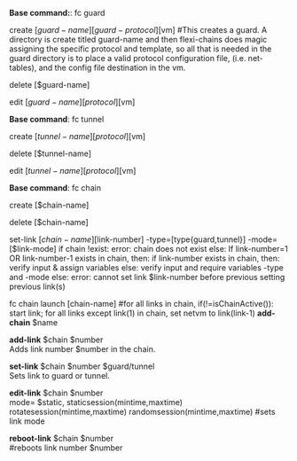 **Base command:**: fc guard

create [$guard-name] [guard-protocol] [$vm]
#This creates a guard. A directory is create titled guard-name and then flexi-chains does magic assigning the specific protocol and template, so all that is needed in the guard directory is to place a valid protocol configuration file, (i.e. net-tables), and the config file destination in the vm.

delete [$guard-name]

edit [$guard-name] [protocol{}] [$vm]


**Base command**: fc tunnel 

create [$tunnel-name] [protocol{}] [$vm]

delete [$tunnel-name]

edit [$tunnel-name] [protocol{}] [$vm]

**Base command**: fc chain 

create [$chain-name]

delete [$chain-name]

set-link [$chain-name] [$link-number] -type=[type{guard,tunnel}] -mode=[$link-mode]
if chain !exist:
error: chain does not exist
else:
    If link-number=1 OR link-number-1 exists in chain, then:
        if link-number exists in chain, then:
            verify input & assign variables
        else:
            verify input and require variables -type and -mode
    else:
        error: cannot set link $link-number before previous setting previous link(s)
        

fc chain launch [chain-name]
#for all links in chain, if(!=isChainActive()): start link; for all links except link(1) in chain, set netvm to link(link-1)
**add-chain** $name

**add-link** $chain $number  
Adds link number $number in the chain.  

**set-link** $chain $number $guard/tunnel  
Sets link to guard or tunnel.  

**edit-link** $chain $number  
    mode= $static, staticsession(mintime,maxtime) rotatesession(mintime,maxtime) randomsession(mintime,maxtime)        #sets link mode    
      
    
    
**reboot-link** $chain $number  
#reboots link number $number  




    
    


    








